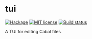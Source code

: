 # tui

[![Hackage](https://img.shields.io/hackage/v/tui.svg)](https://hackage.haskell.org/package/tui)
[![MIT license](https://img.shields.io/badge/license-MIT-blue.svg)](LICENSE)
[![Build status](https://secure.travis-ci.org/elbear/tui.svg)](https://travis-ci.org/elbear/tui)

A TUI for editing Cabal files